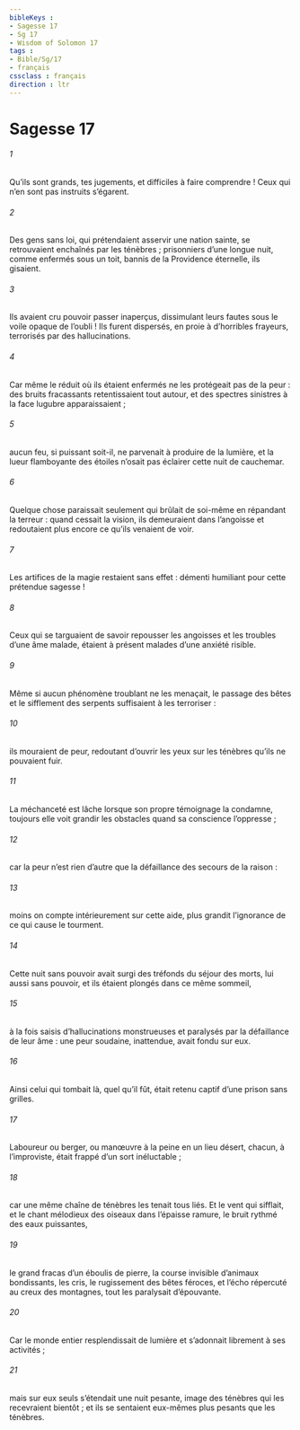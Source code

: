 ```yaml
---
bibleKeys : 
- Sagesse 17
- Sg 17
- Wisdom of Solomon 17
tags : 
- Bible/Sg/17
- français
cssclass : français
direction : ltr
---
```


# Sagesse 17

###### 1
Qu’ils sont grands, tes jugements,
et difficiles à faire comprendre !
Ceux qui n’en sont pas instruits s’égarent.
###### 2
Des gens sans loi, qui prétendaient asservir une nation sainte,
se retrouvaient enchaînés par les ténèbres ;
prisonniers d’une longue nuit,
comme enfermés sous un toit,
bannis de la Providence éternelle,
ils gisaient.
###### 3
Ils avaient cru pouvoir passer inaperçus,
dissimulant leurs fautes sous le voile opaque de l’oubli !
Ils furent dispersés, en proie à d’horribles frayeurs,
terrorisés par des hallucinations.
###### 4
Car même le réduit où ils étaient enfermés
ne les protégeait pas de la peur :
des bruits fracassants retentissaient tout autour,
et des spectres sinistres à la face lugubre apparaissaient ;
###### 5
aucun feu, si puissant soit-il,
ne parvenait à produire de la lumière,
et la lueur flamboyante des étoiles
n’osait pas éclairer cette nuit de cauchemar.
###### 6
Quelque chose paraissait seulement
qui brûlait de soi-même en répandant la terreur :
quand cessait la vision, ils demeuraient dans l’angoisse
et redoutaient plus encore ce qu’ils venaient de voir.
###### 7
Les artifices de la magie restaient sans effet :
démenti humiliant pour cette prétendue sagesse !
###### 8
Ceux qui se targuaient de savoir repousser
les angoisses et les troubles d’une âme malade,
étaient à présent malades d’une anxiété risible.
###### 9
Même si aucun phénomène troublant ne les menaçait,
le passage des bêtes et le sifflement des serpents
suffisaient à les terroriser :
###### 10
ils mouraient de peur,
redoutant d’ouvrir les yeux
sur les ténèbres qu’ils ne pouvaient fuir.
###### 11
La méchanceté est lâche
lorsque son propre témoignage la condamne,
toujours elle voit grandir les obstacles
quand sa conscience l’oppresse ;
###### 12
car la peur n’est rien d’autre
que la défaillance des secours de la raison :
###### 13
moins on compte intérieurement sur cette aide,
plus grandit l’ignorance de ce qui cause le tourment.
###### 14
Cette nuit sans pouvoir avait surgi
des tréfonds du séjour des morts, lui aussi sans pouvoir,
et ils étaient plongés dans ce même sommeil,
###### 15
à la fois saisis d’hallucinations monstrueuses
et paralysés par la défaillance de leur âme :
une peur soudaine, inattendue, avait fondu sur eux.
###### 16
Ainsi celui qui tombait là, quel qu’il fût,
était retenu captif d’une prison sans grilles.
###### 17
Laboureur ou berger,
ou manœuvre à la peine en un lieu désert,
chacun, à l’improviste, était frappé d’un sort inéluctable ;
###### 18
car une même chaîne de ténèbres les tenait tous liés.
Et le vent qui sifflait,
et le chant mélodieux des oiseaux dans l’épaisse ramure,
le bruit rythmé des eaux puissantes,
###### 19
le grand fracas d’un éboulis de pierre,
la course invisible d’animaux bondissants,
les cris, le rugissement des bêtes féroces,
et l’écho répercuté au creux des montagnes,
tout les paralysait d’épouvante.
###### 20
Car le monde entier resplendissait de lumière
et s’adonnait librement à ses activités ;
###### 21
mais sur eux seuls s’étendait une nuit pesante,
image des ténèbres qui les recevraient bientôt ;
et ils se sentaient eux-mêmes plus pesants que les ténèbres.
